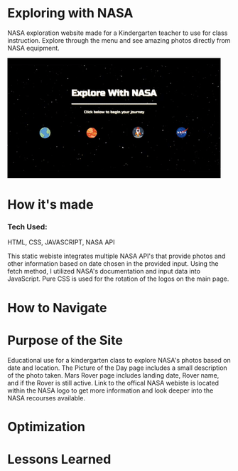 # Exploring with NASA
NASA exploration website made for a Kindergarten teacher to use for class instruction. Explore through the menu and see amazing photos directly from NASA equipment. 

![alt tag](css/images/NASAoverview.gif)

# How it's made
<h3>Tech Used:</h3> HTML, CSS, JAVASCRIPT, NASA API

This static webiste integrates multiple NASA API's that provide photos and other information based on date chosen in the provided input. Using the fetch method, I utilized NASA's documentation and input data into JavaScript. 
Pure CSS is used for the rotation of the logos on the main page. 

# How to Navigate

# Purpose of the Site
Educational use for a kindergarten class to explore NASA's photos based on date and location. The Picture of the Day page includes a small description of the photo taken.
Mars Rover page includes landing date, Rover name, and if the Rover is still active. 
Link to the offical NASA webiste is located within the NASA logo to get more information and look deeper into the NASA recourses available. 

# Optimization



# Lessons Learned
